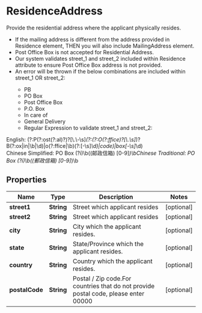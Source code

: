 

# ResidenceAddress

Provide the residential address where the applicant physically resides. <br><ul><li>If the mailing address is different from the address provided in Residence element, THEN you will also include MailingAddress element.</li><li>Post Office Box is not accepted for Residential Address.</li><li>Our system validates street_1 and street_2 included within Residence attribute to ensure Post Office Box address is not provided.</li><li>An error will be thrown if the below combinations are included within street_1 OR street_2:</li><ul><li>PB</li><li>PO Box</li><li>Post Office Box</li><li>P.O. Box</li><li>In care of</li><li>General Delivery</li><li>Regular Expression to validate street_1 and street_2:</li></ul></ul>English: (?:P(?:ost(?:al)?)?[\\.\\-\\s]*(?:(?:O(?:ffice)?[\\.\\s]*)?B(?:ox|in|\\b|\\d)|o(?:ffice|\\b)(?:[-\\s]*\\d)|code)|box[-\\s]*\\d)<br>Chinese Simplified: PO Box    (?i)\\b((邮政信箱) [0-9]*)\\bChinese Traditional: PO Box   (?i)\\b((郵政信箱) [0-9]*)\\b

## Properties

| Name | Type | Description | Notes |
|------------ | ------------- | ------------- | -------------|
|**street1** | **String** | Street which applicant resides |  [optional] |
|**street2** | **String** | Street which applicant resides |  [optional] |
|**city** | **String** | City which the applicant resides. |  [optional] |
|**state** | **String** | State/Province which the applicant resides. |  [optional] |
|**country** | **String** | Country which the applicant resides. |  [optional] |
|**postalCode** | **String** | Postal / Zip code.For countries that do not provide postal code, please enter 00000 |  [optional] |



